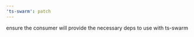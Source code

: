 ```yaml
---
'ts-swarm': patch
---
```


ensure the consumer will provide the necessary deps to use with ts-swarm
